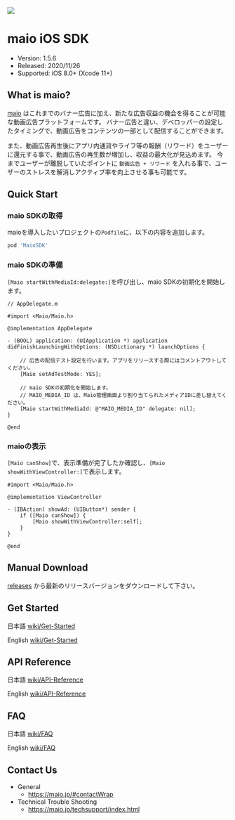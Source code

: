 ![](https://github.com/imobile-maio/maio-iOS-SDK/blob/wiki/doc/images/logo.png)

# maio iOS SDK
- Version: 1.5.6
- Released: 2020/11/26
- Supported: iOS 8.0+ (Xcode 11+)

## What is maio?
[maio](https://maio.jp/) はこれまでのバナー広告に加え、新たな広告収益の機会を得ることが可能な動画広告プラットフォームです。
バナー広告と違い、デベロッパーの設定したタイミングで、動画広告をコンテンツの一部として配信することができます。

また、動画広告再生後にアプリ内通貨やライフ等の報酬（リワード）をユーザーに還元する事で、動画広告の再生数が増加し、収益の最大化が見込めます。
今までユーザーが離脱していたポイントに `動画広告 + リワード` を入れる事で、ユーザーのストレスを解消しアクティブ率を向上させる事も可能です。


## Quick Start

### maio SDKの取得

maioを導入したいプロジェクトの`Podfile`に、以下の内容を追加します。

```ruby
pod 'MaioSDK'
```


### maio SDKの準備

`[Maio startWithMediaId:delegate:]`を呼び出し、maio SDKの初期化を開始します。

```ObjC
// AppDelegate.m

#import <Maio/Maio.h>

@implementation AppDelegate

- (BOOL) application: (UIApplication *) application didFinishLaunchingWithOptions: (NSDictionary *) launchOptions {

    // 広告の配信テスト設定を行います。アプリをリリースする際にはコメントアウトしてください。
    [Maio setAdTestMode: YES];

    // maio SDKの初期化を開始します。
    // MAIO_MEDIA_ID は、Maio管理画面より割り当てられたメディアIDに差し替えてください。
    [Maio startWithMediaId: @"MAIO_MEDIA_ID" delegate: nil];
}

@end
```

### maioの表示

`[Maio canShow]`で、表示準備が完了したか確認し、`[Maio showWithViewController:]`で表示します。

```ObjC
#import <Maio/Maio.h>

@implementation ViewController

- (IBAction) showAd: (UIButton*) sender {
    if ([Maio canShow]) {
        [Maio showWithViewController:self];
    }
}

@end
```

## Manual Download
[releases](https://github.com/imobile-maio/maio-iOS-SDK/releases) から最新のリリースバージョンをダウンロードして下さい。

## Get Started
日本語 [wiki/Get-Started](https://github.com/imobile-maio/maio-iOS-SDK/wiki/Get-Started)

English [wiki/Get-Started](https://github.com/imobile-maio/maio-iOS-SDK/wiki/Get-Started-(EN))

## API Reference
日本語 [wiki/API-Reference](https://github.com/imobile-maio/maio-iOS-SDK/wiki/API-Reference)

English [wiki/API-Reference](https://github.com/imobile-maio/maio-iOS-SDK/wiki/API-Reference-(EN))

## FAQ
日本語 [wiki/FAQ](https://github.com/imobile-maio/maio-iOS-SDK/wiki/FAQ)

English [wiki/FAQ](https://github.com/imobile-maio/maio-iOS-SDK/wiki/FAQ-(EN))

## Contact Us
- General
  + https://maio.jp/#contactWrap
- Technical Trouble Shooting
  + https://maio.jp/techsupport/index.html
